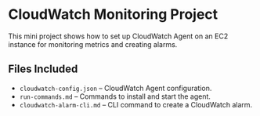 # CloudWatch Monitoring Project

This mini project shows how to set up CloudWatch Agent on an EC2 instance for monitoring metrics and creating alarms.

## Files Included

- `cloudwatch-config.json` – CloudWatch Agent configuration.
- `run-commands.md` – Commands to install and start the agent.
- `cloudwatch-alarm-cli.md` – CLI command to create a CloudWatch alarm.
